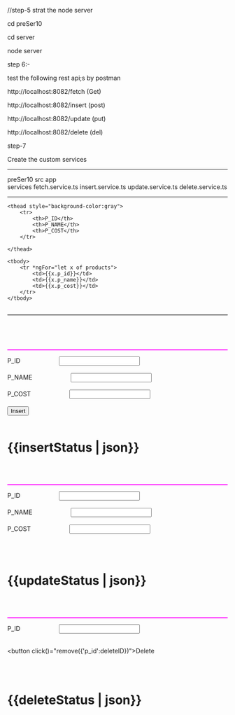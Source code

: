 //step-5 strat the node server

cd preSer10

cd server

node server



step 6:-

test the following rest api;s by postman

http://localhost:8082/fetch  (Get)

http://localhost:8082/insert  (post)

http://localhost:8082/update  (put)

http://localhost:8082/delete  (del)



step-7 

Create the custom services
*******************************************
preSer10
        src
             app   
                services
                    fetch.service.ts
                    insert.service.ts
                    update.service.ts
                    delete.service.ts
**********************************************
                    



<table border="1" cellpadding="10px" cellspacing="10px" align="center" style="font-size:30px">

    <thead style="background-color:gray">
        <tr>
            <th>P_ID</th>
            <th>P_NAME</th>
            <th>P_COST</th>
        </tr>

    </thead>
    
    <tbody>
        <tr *ngFor="let x of products">
            <td>{{x.p_id}}</td>
            <td>{{x.p_name}}</td>
            <td>{{x.p_cost}}</td>
        </tr>
    </tbody>
   
    
</table>
<br><br>


<hr style="height:2px;background-color: fuchsia;" >
<label >P_ID</label>&emsp;&emsp;&emsp;&emsp;&emsp;&emsp;
<input type="number"  [(ngModel)]="insertID" >
<br><br>
<label >P_NAME</label>&emsp;&emsp;&emsp;&emsp;&emsp;&emsp;
<input type="text"  [(ngModel)]="insertNAME" >
<br><br>
<label >P_COST</label>&emsp;&emsp;&emsp;&emsp;&emsp;&emsp;
<input type="number" [(ngModel)]="insertCOST"  >
<br><br>
<button type="submit" click()="insert({'p_id':insertID, 'p_name':'insertNAME','p_cost':insertCOST})">Insert</button>
<br><br>
<h1>{{insertStatus | json}}</h1>
<br><br>





<hr style="height:2px;background-color: fuchsia" >
<label >P_ID</label>&emsp;&emsp;&emsp;&emsp;&emsp;&emsp;
<input type="number"  [(ngModel)]="updateID" >
<br><br>
<label >P_NAME</label>&emsp;&emsp;&emsp;&emsp;&emsp;&emsp;
<input type="text"  [(ngModel)]="updateNAME" >
<br><br>
<label >P_COST</label>&emsp;&emsp;&emsp;&emsp;&emsp;&emsp;
<input type="number" [(ngModel)]="updateCOST"  >
<br><br>
<!-- <button click()="update({'p_id':updateID, 'p_name':updateNAME,'p_cost':updateCOST})">Update</button> -->
<br><br>
<h1>{{updateStatus | json}}</h1>
<br><br>


<hr style="height:2px;background-color: fuchsia" >
<label >P_ID</label>&emsp;&emsp;&emsp;&emsp;&emsp;&emsp;
<input type="number"  [(ngModel)]="deleteID" >
<br><br>

<button click()="remove({'p_id':deleteID})">Delete</button>
<!-- <button click()="remove({'p_id':deleteID, 'p_name':deleteNAME,'p_cost':deleteCOST})">Delete</button> -->
<br><br>
<h1>{{deleteStatus | json}}</h1>




